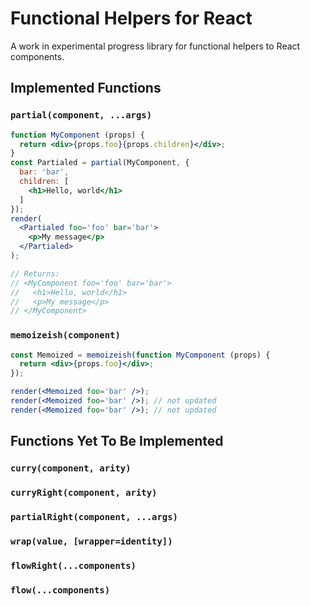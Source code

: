 # Functional Helpers for React

A work in experimental progress library for functional helpers to React components.

## Implemented Functions

### `partial(component, ...args)`

```jsx
function MyComponent (props) {
  return <div>{props.foo}{props.children}</div>;
}
const Partialed = partial(MyComponent, {
  bar: 'bar',
  children: [
    <h1>Hello, world</h1>
  ]
});
render(
  <Partialed foo='foo' bar='bar'>
    <p>My message</p>
  </Partialed>
);

// Returns:
// <MyComponent foo='foo' bar='bar'>
//   <h1>Hello, world</h1>
//   <p>My message</p>
// </MyComponent>
```

### `memoizeish(component)`

```jsx
const Memoized = memoizeish(function MyComponent (props) {
  return <div>{props.foo}</div>;
});

render(<Memoized foo='bar' />);
render(<Memoized foo='bar' />); // not updated
render(<Memoized foo='bar' />); // not updated
```

## Functions Yet To Be Implemented

### `curry(component, arity)`

### `curryRight(component, arity)`

### `partialRight(component, ...args)`

### `wrap(value, [wrapper=identity])`

### `flowRight(...components)`

### `flow(...components)`
